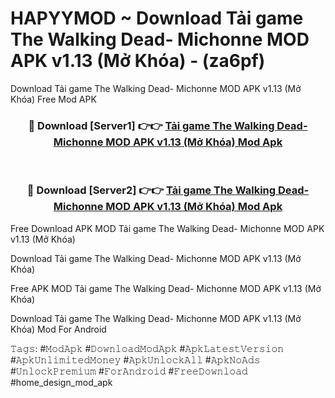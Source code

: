 # HAPYYMOD ~ Download Tải game The Walking Dead- Michonne MOD APK v1.13 (Mở Khóa) - (za6pf)
Download Tải game The Walking Dead- Michonne MOD APK v1.13 (Mở Khóa) Free Mod APK

<div align="center">
<h3>🔴 Download [Server1] 👉👉 <a href="https://apk-comot.site?title=Tải_game_The_Walking_Dead-_Michonne_MOD_APK_v1.13_(Mở_Khóa)">Tải game The Walking Dead- Michonne MOD APK v1.13 (Mở Khóa) Mod Apk</a></h3><br>

<h3>🔴 Download [Server2] 👉👉 <a href="https://apk-comot.site?title=Tải_game_The_Walking_Dead-_Michonne_MOD_APK_v1.13_(Mở_Khóa)">Tải game The Walking Dead- Michonne MOD APK v1.13 (Mở Khóa) Mod Apk</a></h3>
</div>


Free Download APK MOD Tải game The Walking Dead- Michonne MOD APK v1.13 (Mở Khóa)

Download Tải game The Walking Dead- Michonne MOD APK v1.13 (Mở Khóa) 

Free APK MOD Tải game The Walking Dead- Michonne MOD APK v1.13 (Mở Khóa) 

Download Tải game The Walking Dead- Michonne MOD APK v1.13 (Mở Khóa) Mod For Android

𝚃𝚊𝚐𝚜: #𝙼𝚘𝚍𝙰𝚙𝚔 #𝙳𝚘𝚠𝚗𝚕𝚘𝚊𝚍𝙼𝚘𝚍𝙰𝚙𝚔 #𝙰𝚙𝚔𝙻𝚊𝚝𝚎𝚜𝚝𝚅𝚎𝚛𝚜𝚒𝚘𝚗 #𝙰𝚙𝚔𝚄𝚗𝚕𝚒𝚖𝚒𝚝𝚎𝚍𝙼𝚘𝚗𝚎𝚢 #𝙰𝚙𝚔𝚄𝚗𝚕𝚘𝚌𝚔𝙰𝚕𝚕 #𝙰𝚙𝚔𝙽𝚘𝙰𝚍𝚜 #𝚄𝚗𝚕𝚘𝚌𝚔𝙿𝚛𝚎𝚖𝚒𝚞𝚖 #𝙵𝚘𝚛𝙰𝚗𝚍𝚛𝚘𝚒𝚍 #𝙵𝚛𝚎𝚎𝙳𝚘𝚠𝚗𝚕𝚘𝚊𝚍 #home_design_mod_apk